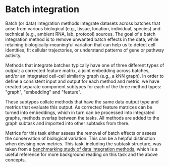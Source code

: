 # Batch integration

Batch (or data) integration methods integrate datasets across batches that arise from various biological (e.g., tissue, location, individual, species) and technical (e.g., ambient RNA, lab, protocol) sources. The goal of a batch integration method is to remove unwanted batch effects in the data, while retaining biologically-meaningful variation that can help us to detect cell identities, fit cellular trajectories, or understand patterns of gene or pathway activity.

Methods that integrate batches typically have one of three different types of output: a corrected feature matrix, a joint embedding across batches, and/or an integrated cell-cell similarity graph (e.g., a kNN graph). In order to define a consistent input and output for each method and metric, we have created separate component subtypes for each of the three method types: "graph", "embedding" and "feature".

These subtypes collate methods that have the same data output type and metrics that evaluate this output. As corrected feature matrices can be turned into embeddings, which in turn can be processed into integrated graphs, methods overlap between the tasks. All methods are added to the graph subtask and imported into other subtasks from there. 

Metrics for this task either assess the removal of batch effects or assess the conservation of biological variation. This can be a helpful distinction when devising new metrics. This task, including the subtask structure, was taken from a [benchmarking study of data integration methods](https://www.biorxiv.org/content/10.1101/2020.05.22.111161v2), which is a useful reference for more background reading on this task and the above concepts.
